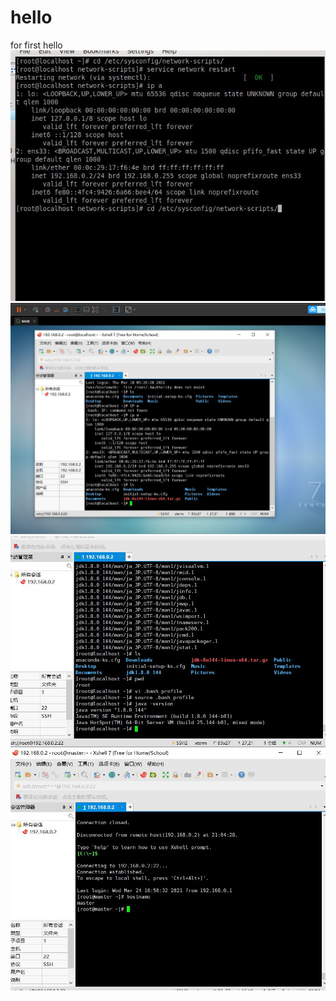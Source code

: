 # hello
for first hello
![01](https://github.com/grain420/hello/blob/master/01.JPG)
![02](https://github.com/grain420/hello/blob/master/02.JPG)
![03](https://github.com/grain420/hello/blob/master/03.JPG)
![04](https://github.com/grain420/hello/blob/master/04.JPG)
